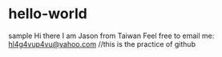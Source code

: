 # hello-world
sample
Hi there
I am Jason from Taiwan
Feel free to email me: hl4g4vup4vu@yahoo.com
//this is the practice of github
